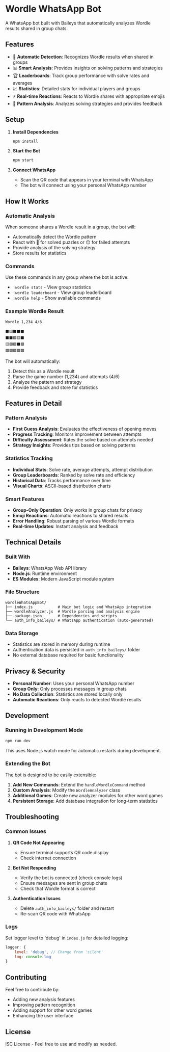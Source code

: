 # Wordle WhatsApp Bot

A WhatsApp bot built with Baileys that automatically analyzes Wordle results shared in group chats.

## Features

- 🤖 **Automatic Detection**: Recognizes Wordle results when shared in groups
- 📊 **Smart Analysis**: Provides insights on solving patterns and strategies
- 🏆 **Leaderboards**: Track group performance with solve rates and averages
- 📈 **Statistics**: Detailed stats for individual players and groups
- ⚡ **Real-time Reactions**: Reacts to Wordle shares with appropriate emojis
- 🎯 **Pattern Analysis**: Analyzes solving strategies and provides feedback

## Setup

1. **Install Dependencies**
   ```bash
   npm install
   ```

2. **Start the Bot**
   ```bash
   npm start
   ```

3. **Connect WhatsApp**
   - Scan the QR code that appears in your terminal with WhatsApp
   - The bot will connect using your personal WhatsApp number

## How It Works

### Automatic Analysis
When someone shares a Wordle result in a group, the bot will:
- Automatically detect the Wordle pattern
- React with 🎉 for solved puzzles or 😔 for failed attempts
- Provide analysis of the solving strategy
- Store results for statistics

### Commands

Use these commands in any group where the bot is active:

- `!wordle stats` - View group statistics
- `!wordle leaderboard` - View group leaderboard
- `!wordle help` - Show available commands

### Example Wordle Result
```
Wordle 1,234 4/6

⬛🟨⬛⬛⬛
⬛⬛🟩🟨⬛
🟨🟩🟩⬛🟩
🟩🟩🟩🟩🟩
```

The bot will automatically:
1. Detect this as a Wordle result
2. Parse the game number (1,234) and attempts (4/6)
3. Analyze the pattern and strategy
4. Provide feedback and store for statistics

## Features in Detail

### Pattern Analysis
- **First Guess Analysis**: Evaluates the effectiveness of opening moves
- **Progress Tracking**: Monitors improvement between attempts
- **Difficulty Assessment**: Rates the solve based on attempts needed
- **Strategy Insights**: Provides tips based on solving patterns

### Statistics Tracking
- **Individual Stats**: Solve rate, average attempts, attempt distribution
- **Group Leaderboards**: Ranked by solve rate and efficiency
- **Historical Data**: Tracks performance over time
- **Visual Charts**: ASCII-based distribution charts

### Smart Features
- **Group-Only Operation**: Only works in group chats for privacy
- **Emoji Reactions**: Automatic reactions to shared results
- **Error Handling**: Robust parsing of various Wordle formats
- **Real-time Updates**: Instant analysis and feedback

## Technical Details

### Built With
- **Baileys**: WhatsApp Web API library
- **Node.js**: Runtime environment
- **ES Modules**: Modern JavaScript module system

### File Structure
```
wordleWhatsAppBot/
├── index.js           # Main bot logic and WhatsApp integration
├── wordleAnalyzer.js  # Wordle parsing and analysis engine
├── package.json       # Dependencies and scripts
└── auth_info_baileys/ # WhatsApp authentication (auto-generated)
```

### Data Storage
- Statistics are stored in memory during runtime
- Authentication data is persisted in `auth_info_baileys/` folder
- No external database required for basic functionality

## Privacy & Security

- **Personal Number**: Uses your personal WhatsApp number
- **Group Only**: Only processes messages in group chats
- **No Data Collection**: Statistics are stored locally only
- **Automatic Reactions**: Only reacts to detected Wordle results

## Development

### Running in Development Mode
```bash
npm run dev
```

This uses Node.js watch mode for automatic restarts during development.

### Extending the Bot

The bot is designed to be easily extensible:

1. **Add New Commands**: Extend the `handleWordleCommand` method
2. **Custom Analysis**: Modify the `WordleAnalyzer` class
3. **Additional Games**: Create new analyzer modules for other word games
4. **Persistent Storage**: Add database integration for long-term statistics

## Troubleshooting

### Common Issues

1. **QR Code Not Appearing**
   - Ensure terminal supports QR code display
   - Check internet connection

2. **Bot Not Responding**
   - Verify the bot is connected (check console logs)
   - Ensure messages are sent in group chats
   - Check that Wordle format is correct

3. **Authentication Issues**
   - Delete `auth_info_baileys/` folder and restart
   - Re-scan QR code with WhatsApp

### Logs
Set logger level to 'debug' in `index.js` for detailed logging:
```javascript
logger: {
    level: 'debug', // Change from 'silent'
    log: console.log
}
```

## Contributing

Feel free to contribute by:
- Adding new analysis features
- Improving pattern recognition
- Adding support for other word games
- Enhancing the user interface

## License

ISC License - Feel free to use and modify as needed.